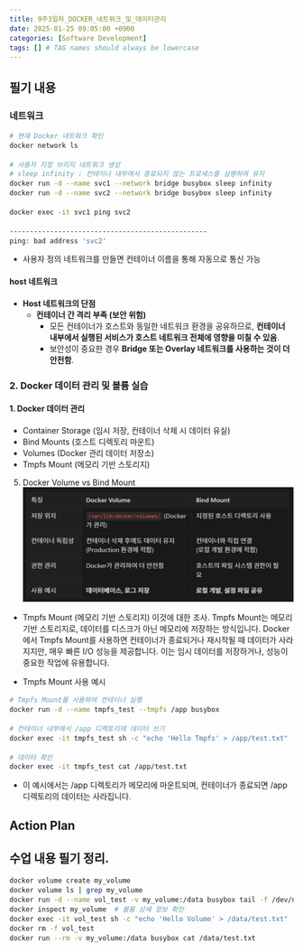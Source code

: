 ```yaml
---
title: 9주3일차_DOCKER_네트워크_및_데이터관리
date: 2025-01-25 09:05:00 +0900
categories: [Software Development]
tags: [] # TAG names should always be lowercase
---
```


## 필기 내용
### 네트워크
```sh
# 현재 Docker 네트워크 확인
docker network ls

# 사용자 지정 브리지 네트워크 생성
# sleep infinity : 컨테이너 내부에서 종료되지 않는 프로세스를 실행하여 유지
docker run -d --name svc1 --network bridge busybox sleep infinity
docker run -d --name svc2 --network bridge busybox sleep infinity

docker exec -it svc1 ping svc2

-------------------------------------------------
ping: bad address 'svc2'
```

* 사용자 정의 네트워크를 만들면 컨테이너 이름을 통해 자동으로 통신 가능
#### host 네트워크
- **Host 네트워크의 단점**
    - **컨테이너 간 격리 부족 (보안 위험)**
        - 모든 컨테이너가 호스트와 동일한 네트워크 환경을 공유하므로, **컨테이너 내부에서 실행된 서비스가 호스트 네트워크 전체에 영향을 미칠 수 있음**.
        - 보안성이 중요한 경우 **Bridge 또는 Overlay 네트워크를 사용하는 것이 더 안전함**.

### 2. Docker 데이터 관리 및 볼륨 실습

#### **1. Docker 데이터 관리**

- Container Storage (임시 저장, 컨테이너 삭제 시 데이터 유실)
- Bind Mounts (호스트 디렉토리 마운트)
- Volumes (Docker 관리 데이터 저장소)
- Tmpfs Mount (메모리 기반 스토리지)

5. Docker Volume vs Bind Mount
![](assets/img/posts/2025-02-18-22-54-24.png)

- Tmpfs Mount (메모리 기반 스토리지) 이것에 대한 조사.
Tmpfs Mount는 메모리 기반 스토리지로, 데이터를 디스크가 아닌 메모리에 저장하는 방식입니다. Docker에서 Tmpfs Mount를 사용하면 컨테이너가 종료되거나 재시작될 때 데이터가 사라지지만, 매우 빠른 I/O 성능을 제공합니다. 이는 임시 데이터를 저장하거나, 성능이 중요한 작업에 유용합니다.
* Tmpfs Mount 사용 예시
```sh
# Tmpfs Mount를 사용하여 컨테이너 실행
docker run -d --name tmpfs_test --tmpfs /app busybox

# 컨테이너 내부에서 /app 디렉토리에 데이터 쓰기
docker exec -it tmpfs_test sh -c "echo 'Hello Tmpfs' > /app/test.txt"

# 데이터 확인
docker exec -it tmpfs_test cat /app/test.txt
```

- 이 예시에서는 /app 디렉토리가 메모리에 마운트되며, 컨테이너가 종료되면 /app 디렉토리의 데이터는 사라집니다.
## Action Plan

## 수업 내용 필기 정리.

```bash
docker volume create my_volume
docker volume ls | grep my_volume
docker run -d --name vol_test -v my_volume:/data busybox tail -f /dev/null
docker inspect my_volume  # 볼륨 상세 정보 확인
docker exec -it vol_test sh -c "echo 'Hello Volume' > /data/test.txt"
docker rm -f vol_test
docker run --rm -v my_volume:/data busybox cat /data/test.txt
```
